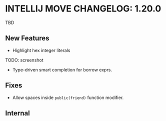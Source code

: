 # INTELLIJ MOVE CHANGELOG: 1.20.0

TBD

## New Features

* Highlight hex integer literals 

TODO: screenshot

* Type-driven smart completion for borrow exprs. 

## Fixes

* Allow spaces inside `public(friend)` function modifier.

## Internal
